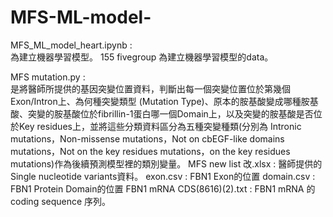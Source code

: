 # MFS-ML-model-

MFS_ML_model_heart.ipynb  :  
  為建立機器學習模型。
155 fivegroup 為建立機器學習模型的data。

MFS mutation.py  :  
  是將醫師所提供的基因突變位置資料，判斷出每一個突變位置位於第幾個Exon/Intron上、為何種突變類型 (Mutation Type)、原本的胺基酸變成哪種胺基   酸、突變的胺基酸位於fibrillin-1蛋白哪一個Domain上，以及突變的胺基酸是否位於Key residues上，並將這些分類資料區分為五種突變種類(分別為     Intronic mutations，Non-missense mutations，Not on cbEGF-like domains mutations，Not on the key residues mutations，on the key   residues mutations)作為後續預測模型裡的類別變量。
MFS new list 改.xlsx : 醫師提供的Single nucleotide variants資料。
exon.csv : FBN1 Exon的位置 
domain.csv : FBN1 Protein Domain的位置 
FBN1 mRNA CDS(8616)(2).txt : FBN1 mRNA 的coding sequence 序列。
